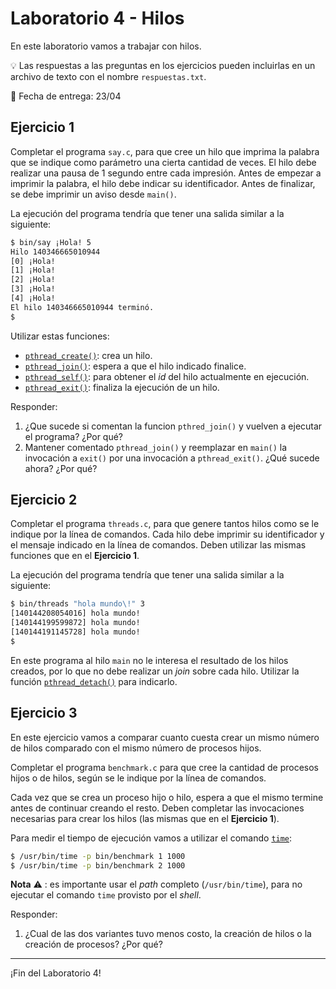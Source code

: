 # Laboratorio 4 - Hilos

En este laboratorio vamos a trabajar con hilos.

:bulb: Las respuestas a las preguntas en los ejercicios pueden incluirlas en un archivo de texto con el nombre `respuestas.txt`.

:date: Fecha de entrega: 23/04

## Ejercicio 1

Completar el programa `say.c`, para que cree un hilo que imprima la palabra que se indique como parámetro una cierta cantidad de veces. El hilo debe realizar una pausa de 1 segundo entre cada impresión. Antes de empezar a imprimir la palabra, el hilo debe indicar su identificador. Antes de finalizar, se debe imprimir un aviso desde `main()`.

La ejecución del programa tendría que tener una salida similar a la siguiente:

```sh
$ bin/say ¡Hola! 5
Hilo 140346665010944
[0] ¡Hola!
[1] ¡Hola!
[2] ¡Hola!
[3] ¡Hola!
[4] ¡Hola!
El hilo 140346665010944 terminó.
$
```

Utilizar estas funciones:

* [`pthread_create()`](http://man7.org/linux/man-pages/man3/pthread_create.3.html): crea un hilo.
* [`pthread_join()`](http://man7.org/linux/man-pages/man3/pthread_join.3.html): espera a que el hilo indicado finalice.
* [`pthread_self()`](http://man7.org/linux/man-pages/man3/pthread_self.3.html): para obtener el _id_ del hilo actualmente en ejecución.
* [`pthread_exit()`](http://man7.org/linux/man-pages/man3/pthread_exit.3.html): finaliza la ejecución de un hilo.

Responder:

1. ¿Que sucede si comentan la funcion `pthred_join()` y vuelven a ejecutar el programa? ¿Por qué?
2. Mantener comentado `pthread_join()` y reemplazar en `main()` la invocación a `exit()` por una invocación a `pthread_exit()`. ¿Qué sucede ahora? ¿Por qué?

## Ejercicio 2

Completar el programa `threads.c`, para que genere tantos hilos como se le indique por la línea de comandos. Cada hilo debe imprimir su identificador y el mensaje indicado en la línea de comandos. Deben utilizar las mismas funciones que en el **Ejercicio 1**.

La ejecución del programa tendría que tener una salida similar a la siguiente:

```sh
$ bin/threads "hola mundo\!" 3
[140144208054016] hola mundo!
[140144199599872] hola mundo!
[140144191145728] hola mundo!
$
```

En este programa al hilo `main` no le interesa el resultado de los hilos creados, por lo que no debe realizar un _join_ sobre cada hilo. Utilizar la función [`pthread_detach()`](http://man7.org/linux/man-pages/man3/pthread_detach.3.html) para indicarlo.

## Ejercicio 3

En este ejercicio vamos a comparar cuanto cuesta crear un mismo número de hilos comparado con el mismo número de procesos hijos.

Completar el programa `benchmark.c` para que cree la cantidad de procesos hijos o de hilos, según se le indique por la línea de comandos.

Cada vez que se crea un proceso hijo o hilo, espera a que el mismo termine antes de continuar creando el resto. Deben completar las invocaciones necesarias para crear los hilos (las mismas que en el **Ejercicio 1**).

Para medir el tiempo de ejecución vamos a utilizar el comando [`time`](http://man7.org/linux/man-pages/man1/time.1.html):

```sh
$ /usr/bin/time -p bin/benchmark 1 1000
$ /usr/bin/time -p bin/benchmark 2 1000
```

**Nota** :warning: : es importante usar el _path_ completo (`/usr/bin/time`), para no ejecutar el comando `time` provisto por el _shell_. 

Responder:

1. ¿Cual de las dos variantes tuvo menos costo, la creación de hilos o la creación de procesos? ¿Por qué?

---

¡Fin del Laboratorio 4!
